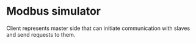# Modbus simulator

Client represents master side that can initiate communication with slaves and send requests to them.
